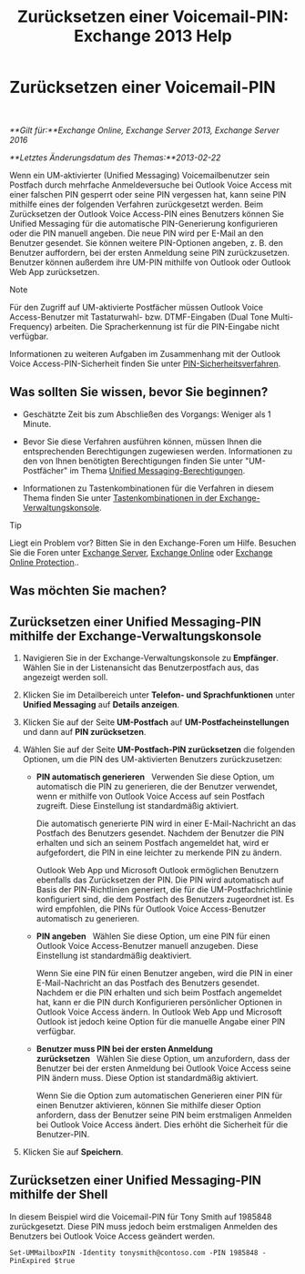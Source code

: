 ﻿---
title: 'Zurücksetzen einer Voicemail-PIN: Exchange 2013 Help'
TOCTitle: Zurücksetzen einer Voicemail-PIN
ms:assetid: bf07e6e7-01d2-4933-bff5-c615cc21a480
ms:mtpsurl: https://technet.microsoft.com/de-de/library/Bb124404(v=EXCHG.150)
ms:contentKeyID: 50554920
ms.date: 04/24/2018
mtps_version: v=EXCHG.150
f1_keywords:
- Microsoft.Exchange.Management.SnapIn.Esm.Recipients.ResetUnifiedMessagingPinPropertyControl
ms.translationtype: HT
---

# Zurücksetzen einer Voicemail-PIN

 

_**Gilt für:**Exchange Online, Exchange Server 2013, Exchange Server 2016_

_**Letztes Änderungsdatum des Themas:**2013-02-22_

Wenn ein UM-aktivierter (Unified Messaging) Voicemailbenutzer sein Postfach durch mehrfache Anmeldeversuche bei Outlook Voice Access mit einer falschen PIN gesperrt oder seine PIN vergessen hat, kann seine PIN mithilfe eines der folgenden Verfahren zurückgesetzt werden. Beim Zurücksetzen der Outlook Voice Access-PIN eines Benutzers können Sie Unified Messaging für die automatische PIN-Generierung konfigurieren oder die PIN manuell angeben. Die neue PIN wird per E-Mail an den Benutzer gesendet. Sie können weitere PIN-Optionen angeben, z. B. den Benutzer auffordern, bei der ersten Anmeldung seine PIN zurückzusetzen. Benutzer können außerdem ihre UM-PIN mithilfe von Outlook oder Outlook Web App zurücksetzen.


> [!NOTE]
> Für den Zugriff auf UM-aktivierte Postfächer müssen Outlook Voice Access-Benutzer mit Tastaturwahl- bzw. DTMF-Eingaben (Dual Tone Multi-Frequency) arbeiten. Die Spracherkennung ist für die PIN-Eingabe nicht verfügbar.



Informationen zu weiteren Aufgaben im Zusammenhang mit der Outlook Voice Access-PIN-Sicherheit finden Sie unter [PIN-Sicherheitsverfahren](pin-security-procedures-exchange-2013-help.md).

## Was sollten Sie wissen, bevor Sie beginnen?

  - Geschätzte Zeit bis zum Abschließen des Vorgangs: Weniger als 1 Minute.

  - Bevor Sie diese Verfahren ausführen können, müssen Ihnen die entsprechenden Berechtigungen zugewiesen werden. Informationen zu den von Ihnen benötigten Berechtigungen finden Sie unter "UM-Postfächer" im Thema [Unified Messaging-Berechtigungen](unified-messaging-permissions-exchange-2013-help.md).

  - Informationen zu Tastenkombinationen für die Verfahren in diesem Thema finden Sie unter [Tastenkombinationen in der Exchange-Verwaltungskonsole](keyboard-shortcuts-in-the-exchange-admin-center-exchange-online-protection-help.md).


> [!TIP]
> Liegt ein Problem vor? Bitten Sie in den Exchange-Foren um Hilfe. Besuchen Sie die Foren unter <A href="https://go.microsoft.com/fwlink/p/?linkid=60612">Exchange Server</A>, <A href="https://go.microsoft.com/fwlink/p/?linkid=267542">Exchange Online</A> oder <A href="https://go.microsoft.com/fwlink/p/?linkid=285351">Exchange Online Protection</A>..



## Was möchten Sie machen?

## Zurücksetzen einer Unified Messaging-PIN mithilfe der Exchange-Verwaltungskonsole

1.  Navigieren Sie in der Exchange-Verwaltungskonsole zu **Empfänger**. Wählen Sie in der Listenansicht das Benutzerpostfach aus, das angezeigt werden soll.

2.  Klicken Sie im Detailbereich unter **Telefon- und Sprachfunktionen** unter **Unified Messaging** auf **Details anzeigen**.

3.  Klicken Sie auf der Seite **UM-Postfach** auf **UM-Postfacheinstellungen** und dann auf **PIN zurücksetzen**.

4.  Wählen Sie auf der Seite **UM-Postfach-PIN zurücksetzen** die folgenden Optionen, um die PIN des UM-aktivierten Benutzers zurückzusetzen:
    
      - **PIN automatisch generieren**   Verwenden Sie diese Option, um automatisch die PIN zu generieren, die der Benutzer verwendet, wenn er mithilfe von Outlook Voice Access auf sein Postfach zugreift. Diese Einstellung ist standardmäßig aktiviert.
        
        Die automatisch generierte PIN wird in einer E-Mail-Nachricht an das Postfach des Benutzers gesendet. Nachdem der Benutzer die PIN erhalten und sich an seinem Postfach angemeldet hat, wird er aufgefordert, die PIN in eine leichter zu merkende PIN zu ändern.
        
        Outlook Web App und Microsoft Outlook ermöglichen Benutzern ebenfalls das Zurücksetzen der PIN. Die PIN wird automatisch auf Basis der PIN-Richtlinien generiert, die für die UM-Postfachrichtlinie konfiguriert sind, die dem Postfach des Benutzers zugeordnet ist. Es wird empfohlen, die PINs für Outlook Voice Access-Benutzer automatisch zu generieren.
    
      - **PIN angeben**   Wählen Sie diese Option, um eine PIN für einen Outlook Voice Access-Benutzer manuell anzugeben. Diese Einstellung ist standardmäßig deaktiviert.
        
        Wenn Sie eine PIN für einen Benutzer angeben, wird die PIN in einer E-Mail-Nachricht an das Postfach des Benutzers gesendet. Nachdem er die PIN erhalten und sich beim Postfach angemeldet hat, kann er die PIN durch Konfigurieren persönlicher Optionen in Outlook Voice Access ändern. In Outlook Web App und Microsoft Outlook ist jedoch keine Option für die manuelle Angabe einer PIN verfügbar.
    
      - **Benutzer muss PIN bei der ersten Anmeldung zurücksetzen**   Wählen Sie diese Option, um anzufordern, dass der Benutzer bei der ersten Anmeldung bei Outlook Voice Access seine PIN ändern muss. Diese Option ist standardmäßig aktiviert.
        
        Wenn Sie die Option zum automatischen Generieren einer PIN für einen Benutzer aktivieren, können Sie mithilfe dieser Option anfordern, dass der Benutzer seine PIN beim erstmaligen Anmelden bei Outlook Voice Access ändert. Dies erhöht die Sicherheit für die Benutzer-PIN.

5.  Klicken Sie auf **Speichern**.

## Zurücksetzen einer Unified Messaging-PIN mithilfe der Shell

In diesem Beispiel wird die Voicemail-PIN für Tony Smith auf 1985848 zurückgesetzt. Diese PIN muss jedoch beim erstmaligen Anmelden des Benutzers bei Outlook Voice Access geändert werden.

    Set-UMMailboxPIN -Identity tonysmith@contoso.com -PIN 1985848 -PinExpired $true

